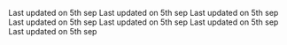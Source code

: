  Last updated on 5th sep 
 Last updated on 5th sep 
 Last updated on 5th sep 
 Last updated on 5th sep 
 Last updated on 5th sep 
 Last updated on 5th sep 
 Last updated on 5th sep 
